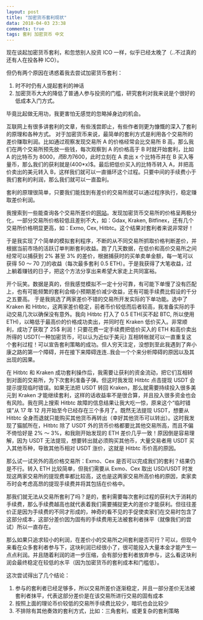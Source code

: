```yaml
---
layout: post
title: "加密货币套利现状"
data: 2018-04-03 23:38
comments: true
tags: 套利 加密货币 中文
---
```


现在谈起加密货币套利，和忽悠别人投资 ICO 一样，似乎已经太晚了（..不过真的还有人在投各种 ICO）。

但仍有两个原因在诱惑着我去尝试加密货币套利：

1. 时不时仍有人提起套利的神话
2. 加密货币大大的降低了普通人参与投资的门槛，研究套利对我来说是个很好的低成本入门方式。

毕竟比起做无用功，我更害怕无感觉的忽略掉身边的机会。

互联网上有很多讲套利的文章，有些浅尝即止，有些作者则更为慷慨的深入了套利的原理和各种方式。
对于加密货币来说，最简单的套利方式是利用各个交易所的差价赚取利润。比如通过观察发现交易所 A 的价格经常会比交易所 B 高，那么我们在两个交易所预先放一些钱，每次观察到 A 的价格高于 B 时就开始套利，比如 A 的比特币为 8000$，而 B 为 7600$，此时立刻在 A 卖出 x 个比特币并在 B 买入等量币，那么我们的获利就是(400*x)$。最后把低价买入的比特币转入 A，并把高价卖出的美元转入 B，这样我们就可以一直循环这个过程。只要中间的手续费小于我们套利的利润，那么我们就可以一直盈利。

套利的原理很简单，只要我们能找到有差价的交易所就可以通过程序执行，稳定赚取差价利润。

我搜索到一些能查询各个交易所差价的[网站](https://www.tokenspread.com/)。发现加密货币交易所的价格呈两极分化，一部分交易所价格较低且差别不大，如：Gdax, Kraken, Bitfinex，还有几个交易所价格明显更高，如：Exmo, Cex, Hitbtc。这个结果对套利者来说非常好！

于是我实现了个简单的模拟套利程序，不断的从不同交易所抓取价格判断差价，并根据当前市场的活跃订单判断套利收益。跑了几天数据，在低价和高价交易所之间经常可以捕获到 2% 甚至 3% 的差价，根据捕获时的买单卖单金额，每一笔可以获得 50 ～ 70 刀的收益（每次最多套利 0.5 ETH）。于是我获得了大笔收益，过上躺着赚钱的日子，把这个方法分享出来希望大家走上共同富裕。

开个玩笑。数据是真的，但我感觉模拟不一定十分可靠，有可能下单慢了没有匹配上，也有可能频繁的套利会缩小预期差价减少收益，还有可能手续费比假设的千分之五要高。
于是我挑选了两家差价不错的交易所开发实际的下单功能。选中了 Kraken 和 Hitbtc，这两家差价稳定，前者币价较低而后者较高，我准备实际的手动交易几次以确保没有意外。我向 Hitbtc 打入了 0.5 ETH(买不起 BTC, 所以使用 ETH)，以略低于最高价的价格成功卖出，并同时在 Kraken 低价买入。非常顺利，成功了获取了 25$ 利润！只要花费一定手续费把低价买入的 ETH 和高价卖出所得的 USDT(一种加密货币，可以认为近似于美元) 互相转帐就可以一直重复这个套利过程！可以宣告套利策略的成功。但人穷天注定，没想到至此我遇到了奔小康之路的第一个障碍，并在接下来障碍连连..我会一个个来分析障碍的原因以及其出现的因果。

在 Hitbtc 和 Kraken 成功套利操作后，我需要让获利的资金流动，把它们互相转到对面的交易所，为下次套利准备子弹。但这时我发现 Hitbtc 点击提现 USDT 会提示提现临时错误。如果无法把 USDT 转回 Kraken，那么就需要持续投入很多美元到 Kraken 才能继续套利，这样的话收益率不是很合算，并且投入很多资金也会有风险。我在网上搜索 Hitbtc 故障的信息结果让我大吃一惊，原来这个“临时错误”从 17 年 12 月开始至今已经存在三个多月了。既然无法提现 USDT，想要从 Hitbtc 全身而退就只能购买其他货币再转出（幸好其他货币可以转出）。这时我发现了猫腻所在，Hitbtc 除了 USDT 外的货币价格都要比其他交易所高，而且不偏不倚恰好是 2% ～ 3%，和我刚开始发现的 ETH 差价几乎一致！原因倒是容易理解，因为 USDT 无法提现，想要转出就必须购买其他币，大量交易者用 USDT 买入其他币种，导致其他币相对 USDT 涨价，这就是 Hitbtc 币价高的原因。

那么试一试另外的高价格交易所：Exmo、Cex 是否可以完成我们的套利？结果仍是不行。转入 ETH 比较简单，但我们需要从 Exmo、Cex 取出 USD/USDT 时发现这两家交易所的提现费率都比较高，这也是这两家交易所高价格的原因，卖家卖币时会考虑高昂的提现手续费并将其包括在价格中。

那我们就无法从交易所套利了吗？是的，套利需要每次套利过程的获利大于消耗的手续费，那么手续费越高也就代表着我们需要捕捉更大的差价才能获利。但往往差价正是因为手续费的不同才形成的，神奇的看不见的手促使卖家们在交易时包含了这部分成本，这部分差价因为固有的手续费用无法被套利者抹平（就像我们的尝试）所以一直存在。

那么如果只追求较小的利润，在差价小的交易所之间套利是否可行？可以，但现今来看在众多套利者参与下，这块利润已经很小了，很可能投入大量本金才能产生一点点利润。并且随着利润的进一步压缩，会有部分套利者放弃参与，这么看这块利润会最终稳定在较低的水平（因为加密货币的套利成本和门槛低）。

这次尝试得出了几个结论：

1. 参与的套利者已经足够多，所以交易所差价逐渐稳定，并且一部分差价无法被套利者抹平，代表这部分差价是在该交易所进行交易的固有成本
2. 按照上面的理论币价较低的交易所手续费比较少，暗坑也会比较少
3. 不排除有其他奏效的套利方式，比如：三角套利，或更复杂的套利策略
